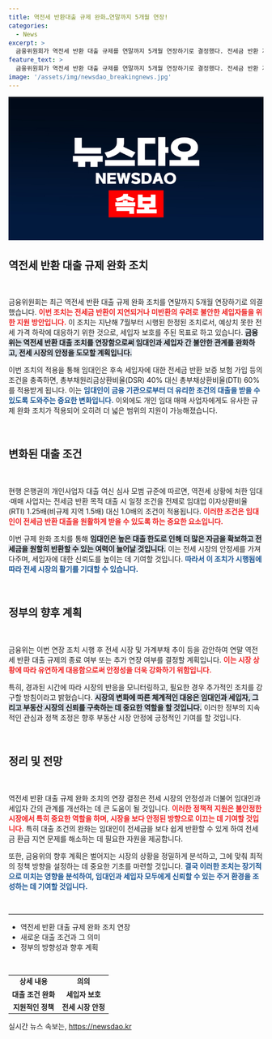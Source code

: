 ```yaml
---
title: 역전세 반환대출 규제 완화…연말까지 5개월 연장!
categories:
  - News
excerpt: >
  금융위원회가 역전세 반환 대출 규제를 연말까지 5개월 연장하기로 결정했다. 전세금 반환 지연 우려를 해소하고, 세입자 및 임대인을 지원하는 이번 조치로 전세 시장의 안정성을 높일 계획이다.
feature_text: >
  금융위원회가 역전세 반환 대출 규제를 연말까지 5개월 연장하기로 결정했다. 전세금 반환 지연 우려를 해소하고, 세입자 및 임대인을 지원하는 이번 조치로 전세 시장의 안정성을 높일 계획이다.
image: '/assets/img/newsdao_breakingnews.jpg'
---
```


<p><img src="/assets/img/newsdao_breakingnews.jpg" alt="ontimetimes 속보" /></p>

<h2 data-ke-size="size26">역전세 반환 대출 규제 완화 조치</h2>

<p data-ke-size="size16">&nbsp;</p>

<p>금융위원회는 최근 역전세 반환 대출 규제 완화 조치를 연말까지 5개월 연장하기로 의결했습니다. <b><span style="color: #ee2323;">이번 조치는 전세금 반환이 지연되거나 미반환의 우려로 불안한 세입자들을 위한 지원 방안입니다.</span></b> 이 조치는 지난해 7월부터 시행된 한정된 조치로서, 예상치 못한 전세 가격 하락에 대응하기 위한 것으로, 세입자 보호를 주된 목표로 하고 있습니다. <b><span style="background-color: #21538527;">금융위는 역전세 반환 대출 조치를 연장함으로써 임대인과 세입자 간 불안한 관계를 완화하고, 전세 시장의 안정을 도모할 계획입니다.</span></b></p>

<p>이번 조치의 적용을 통해 임대인은 후속 세입자에 대한 전세금 반환 보증 보험 가입 등의 조건을 충족하면, 총부채원리금상환비율(DSR) 40% 대신 총부채상환비율(DTI) 60%를 적용받게 됩니다. 이는 <b><span style="color: #1a5490;">임대인이 금융 기관으로부터 더 유리한 조건의 대출을 받을 수 있도록 도와주는 중요한 변화입니다.</span></b> 이외에도 개인 임대 매매 사업자에게도 유사한 규제 완화 조치가 적용되어 오히려 더 넓은 범위의 지원이 가능해졌습니다.</p>

<p data-ke-size="size16">&nbsp;</p>

<h2 data-ke-size="size26">변화된 대출 조건</h2>

<p data-ke-size="size16">&nbsp;</p>

<p>현행 은행권의 개인사업자 대출 여신 심사 모범 규준에 따르면, 역전세 상황에 처한 임대·매매 사업자는 전세금 반환 목적 대출 시 일정 조건을 전제로 임대업 이자상환비율(RTI) 1.25배(비규제 지역 1.5배) 대신 1.0배의 조건이 적용됩니다. <b><span style="color: #ee2323;">이러한 조건은 임대인이 전세금 반환 대출을 원활하게 받을 수 있도록 하는 중요한 요소입니다.</span></b></p>

<p>이번 규제 완화 조치를 통해 <b><span style="background-color: #21538527;">임대인은 높은 대출 한도로 인해 더 많은 자금을 확보하고 전세금을 원할히 반환할 수 있는 여력이 늘어날 것입니다.</span></b> 이는 전세 시장의 안정세를 가져다주며, 세입자에 대한 신뢰도를 높이는 데 기여할 것입니다. <b><span style="color: #1a5490;">따라서 이 조치가 시행됨에 따라 전세 시장의 활기를 기대할 수 있습니다.</span></b></p>

<p data-ke-size="size16">&nbsp;</p>

<h2 data-ke-size="size26">정부의 향후 계획</h2>

<p data-ke-size="size16">&nbsp;</p>

<p>금융위는 이번 연장 조치 시행 후 전세 시장 및 가계부채 추이 등을 감안하여 연말 역전세 반환 대출 규제의 종료 여부 또는 추가 연장 여부를 결정할 계획입니다. <b><span style="color: #ee2323;">이는 시장 상황에 따라 유연하게 대응함으로써 안정성을 더욱 강화하기 위함입니다.</span></b> </p>

<p>특히, 경과된 시간에 따라 시장의 반응을 모니터링하고, 필요한 경우 추가적인 조치를 강구할 방침이라고 밝혔습니다. <b><span style="background-color: #21538527;">시장의 변화에 따른 체계적인 대응은 임대인과 세입자, 그리고 부동산 시장의 신뢰를 구축하는 데 중요한 역할을 할 것입니다.</span></b> 이러한 정부의 지속적인 관심과 정책 조정은 향후 부동산 시장 안정에 긍정적인 기여를 할 것입니다.</p>

<p data-ke-size="size16">&nbsp;</p>

<h2 data-ke-size="size26">정리 및 전망</h2>

<p data-ke-size="size16">&nbsp;</p>

<p>역전세 반환 대출 규제 완화 조치의 연장 결정은 전세 시장의 안정성과 더불어 임대인과 세입자 간의 관계를 개선하는 데 큰 도움이 될 것입니다. <b><span style="color: #ee2323;">이러한 정책적 지원은 불안정한 시장에서 특히 중요한 역할을 하며, 시장을 보다 안정된 방향으로 이끄는 데 기여할 것입니다.</span></b> 특히 대출 조건의 완화는 임대인이 전세금을 보다 쉽게 반환할 수 있게 하여 전세금 환급 지연 문제를 해소하는 데 필요한 자원을 제공합니다.</p>

<p>또한, 금융위의 향후 계획은 벌어지는 시장의 상황을 정밀하게 분석하고, 그에 맞춰 최적의 정책 방향을 설정하는 데 중요한 기초를 마련할 것입니다. <b><span style="color: #1a5490;">결국 이러한 조치는 장기적으로 미치는 영향을 분석하여, 임대인과 세입자 모두에게 신뢰할 수 있는 주거 환경을 조성하는 데 기여할 것입니다.</span></b></p>

<p data-ke-size="size16">&nbsp;</p>

<hr>

<ul>
  <li>역전세 반환 대출 규제 완화 조치 연장</li>
  <li>새로운 대출 조건과 그 의미</li>
  <li>정부의 방향성과 향후 계획</li>
</ul>

<p data-ke-size="size16">&nbsp;</p>

<table>
  <tr>
    <td style="text-align: center; height: 17px;"><b>상세 내용</b></td>
    <td style="text-align: center; height: 17px;"><b>의의</b></td>
  </tr>
  <tr>
    <td style="text-align: center; height: 17px;"><b>대출 조건 완화</b></td>
    <td style="text-align: center; height: 17px;"><b>세입자 보호</b></td>
  </tr>
  <tr>
    <td style="text-align: center; height: 17px;"><b>지원적인 정책</b></td>
    <td style="text-align: center; height: 17px;"><b>전세 시장 안정</b></td>
  </tr>
</table>
실시간 뉴스 속보는, <a href="https://newsdao.kr" rel="dofollow">https://newsdao.kr</a>


